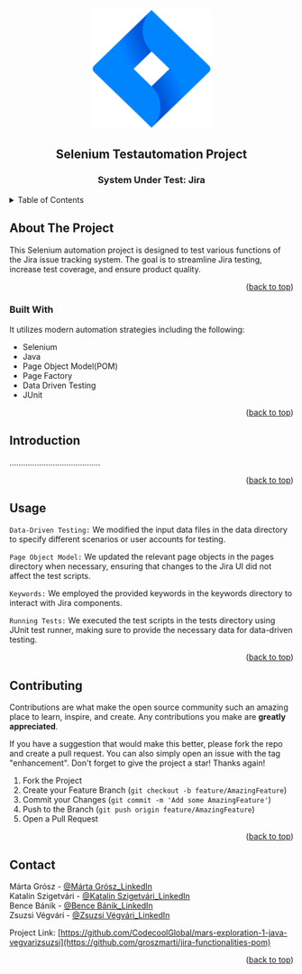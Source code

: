 <a name="readme-top"></a>


<!-- PROJECT LOGO -->
<br />
<div align="center">

![Jira logo](https://github.com/groszmarti/jira-functionalities-pom/blob/development/src/main/resources/Jira-Icon.png)

<h2 align="center">Selenium Testautomation Project</h2>
<h3 align="center">System Under Test: Jira</h3>
</div>



<!-- TABLE OF CONTENTS -->
<details>
  <summary>Table of Contents</summary>
  <ol>
    <li>
      <a href="#about-the-project">About The Project</a>
      <ul>
        <li><a href="#built-with">Built With</a></li>
      </ul>
    </li>
    <li>
      <a href="#introduction">Introduction</a></li>
    <li><a href="#usage">Usage</a></li>   
    <li><a href="#contributing">Contributing</a></li>
    <li><a href="#contact">Contact</a></li>    
  </ol>
</details>



<!-- ABOUT THE PROJECT -->
## About The Project

This Selenium automation project is designed to test various functions of the Jira issue tracking system. The goal is to streamline Jira testing, increase test coverage, and ensure product quality.
<p align="right">(<a href="#readme-top">back to top</a>)</p>



### Built With

It utilizes modern automation strategies including the following:

* Selenium
* Java
* Page Object Model(POM)
* Page Factory
* Data Driven Testing
* JUnit



<p align="right">(<a href="#readme-top">back to top</a>)</p>


<!-- INTRODUCTION -->
## Introduction

........................................

<p align="right">(<a href="#readme-top">back to top</a>)</p>

## Usage


`Data-Driven Testing:` We modified the input data files in the data directory to specify different scenarios or user accounts for testing.

`Page Object Model:` We updated the relevant page objects in the pages directory when necessary, ensuring that changes to the Jira UI did not affect the test scripts.

`Keywords:` We employed the provided keywords in the keywords directory to interact with Jira components.

`Running Tests:` We executed the test scripts in the tests directory using JUnit test runner, making sure to provide the necessary data for data-driven testing.

<p align="right">(<a href="#readme-top">back to top</a>)</p>


<!-- CONTRIBUTING -->
## Contributing

Contributions are what make the open source community such an amazing place to learn, inspire, and create. Any contributions you make are **greatly appreciated**.

If you have a suggestion that would make this better, please fork the repo and create a pull request. You can also simply open an issue with the tag "enhancement".
Don't forget to give the project a star! Thanks again!

1. Fork the Project
2. Create your Feature Branch (`git checkout -b feature/AmazingFeature`)
3. Commit your Changes (`git commit -m 'Add some AmazingFeature'`)
4. Push to the Branch (`git push origin feature/AmazingFeature`)
5. Open a Pull Request

<p align="right">(<a href="#readme-top">back to top</a>)</p>


<!-- CONTACT -->
## Contact

Márta Grósz - [@Márta Grósz_LinkedIn](https://www.linkedin.com/in/marta-grosz?lipi=urn%3Ali%3Apage%3Ad_flagship3_profile_view_base_contact_details%3BCFxF6bCmRxWeNJETDuoRqA%3D%3D)  
Katalin Szigetvári - [@Katalin Szigetvári_LinkedIn](https://www.linkedin.com/in/katalin-szigetv%C3%A1ri-9829519a?lipi=urn%3Ali%3Apage%3Ad_flagship3_profile_view_base_contact_details%3BKXQatamTQCei6QtQATb6eQ%3D%3D)  
Bence Bánik - [@Bence Bánik_LinkedIn](https://www.linkedin.com/in/bence-banik?lipi=urn%3Ali%3Apage%3Ad_flagship3_profile_view_base_contact_details%3BsPTihu%2B4TIKezI%2F5ebXncQ%3D%3D)  
Zsuzsi Végvári - [@Zsuzsi Végvári_LinkedIn](https://www.linkedin.com/in/zsuzsiv%C3%A9gv%C3%A1ri/)  

Project Link: [https://github.com/CodecoolGlobal/mars-exploration-1-java-vegvarizsuzsi](https://github.com/groszmarti/jira-functionalities-pom)

<p align="right">(<a href="#readme-top">back to top</a>)</p>

[def]: https://developer.mozilla.org/static/img/web-docs-sprite.22a6a085fc69.png
